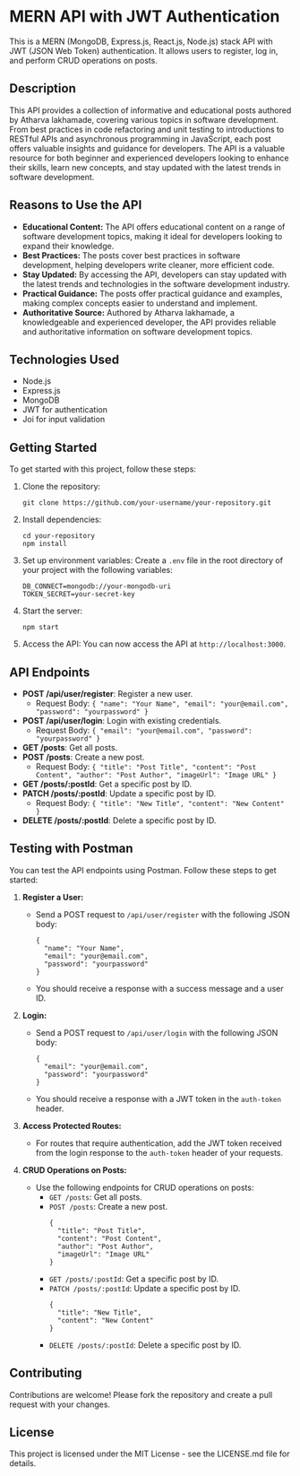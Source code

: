 # MERN API with JWT Authentication

This is a MERN (MongoDB, Express.js, React.js, Node.js) stack API with JWT (JSON Web Token) authentication. It allows users to register, log in, and perform CRUD operations on posts.

## Description
This API provides a collection of informative and educational posts authored by Atharva lakhamade, covering various topics in software development. From best practices in code refactoring and unit testing to introductions to RESTful APIs and asynchronous programming in JavaScript, each post offers valuable insights and guidance for developers. The API is a valuable resource for both beginner and experienced developers looking to enhance their skills, learn new concepts, and stay updated with the latest trends in software development.

## Reasons to Use the API
- **Educational Content:** The API offers educational content on a range of software development topics, making it ideal for developers looking to expand their knowledge.
- **Best Practices:** The posts cover best practices in software development, helping developers write cleaner, more efficient code.
- **Stay Updated:** By accessing the API, developers can stay updated with the latest trends and technologies in the software development industry.
- **Practical Guidance:** The posts offer practical guidance and examples, making complex concepts easier to understand and implement.
- **Authoritative Source:** Authored by Atharva lakhamade, a knowledgeable and experienced developer, the API provides reliable and authoritative information on software development topics.

## Technologies Used
- Node.js
- Express.js
- MongoDB
- JWT for authentication
- Joi for input validation

## Getting Started

To get started with this project, follow these steps:

1. Clone the repository:
   ```
   git clone https://github.com/your-username/your-repository.git
   ```

2. Install dependencies:
   ```
   cd your-repository
   npm install
   ```

3. Set up environment variables:
   Create a `.env` file in the root directory of your project with the following variables:
   ```
   DB_CONNECT=mongodb://your-mongodb-uri
   TOKEN_SECRET=your-secret-key
   ```

4. Start the server:
   ```
   npm start
   ```

5. Access the API:
   You can now access the API at `http://localhost:3000`.

## API Endpoints

- **POST /api/user/register**: Register a new user.
  - Request Body: `{ "name": "Your Name", "email": "your@email.com", "password": "yourpassword" }`
- **POST /api/user/login**: Login with existing credentials.
  - Request Body: `{ "email": "your@email.com", "password": "yourpassword" }`
- **GET /posts**: Get all posts.
- **POST /posts**: Create a new post.
  - Request Body: `{ "title": "Post Title", "content": "Post Content", "author": "Post Author", "imageUrl": "Image URL" }`
- **GET /posts/:postId**: Get a specific post by ID.
- **PATCH /posts/:postId**: Update a specific post by ID.
  - Request Body: `{ "title": "New Title", "content": "New Content" }`
- **DELETE /posts/:postId**: Delete a specific post by ID.

## Testing with Postman
You can test the API endpoints using Postman. Follow these steps to get started:

1. **Register a User:**
   - Send a POST request to `/api/user/register` with the following JSON body:
     ```
     {
       "name": "Your Name",
       "email": "your@email.com",
       "password": "yourpassword"
     }
     ```
   - You should receive a response with a success message and a user ID.

2. **Login:**
   - Send a POST request to `/api/user/login` with the following JSON body:
     ```
     {
       "email": "your@email.com",
       "password": "yourpassword"
     }
     ```
   - You should receive a response with a JWT token in the `auth-token` header.

3. **Access Protected Routes:**
   - For routes that require authentication, add the JWT token received from the login response to the `auth-token` header of your requests.

4. **CRUD Operations on Posts:**
   - Use the following endpoints for CRUD operations on posts:
     - `GET /posts`: Get all posts.
     - `POST /posts`: Create a new post.
       ```
       {
         "title": "Post Title",
         "content": "Post Content",
         "author": "Post Author",
         "imageUrl": "Image URL"
       }
       ```
     - `GET /posts/:postId`: Get a specific post by ID.
     - `PATCH /posts/:postId`: Update a specific post by ID.
       ```
       {
         "title": "New Title",
         "content": "New Content"
       }
       ```
     - `DELETE /posts/:postId`: Delete a specific post by ID.


## Contributing

Contributions are welcome! Please fork the repository and create a pull request with your changes.

## License

This project is licensed under the MIT License - see the LICENSE.md file for details.
